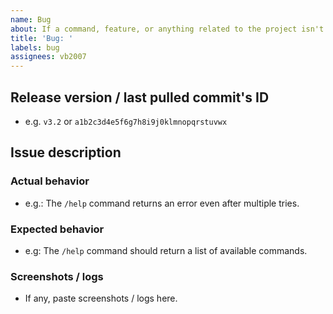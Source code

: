 ```yaml
---
name: Bug
about: If a command, feature, or anything related to the project isn't working properly.
title: 'Bug: '
labels: bug
assignees: vb2007
---
```


## Release version / last pulled commit's ID

- e.g. `v3.2` or `a1b2c3d4e5f6g7h8i9j0klmnopqrstuvwx`

## Issue description

### Actual behavior

- e.g.: The `/help` command returns an error even after multiple tries.

### Expected behavior

- e.g: The `/help` command should return a list of available commands.

### Screenshots / logs

- If any, paste screenshots / logs here.
